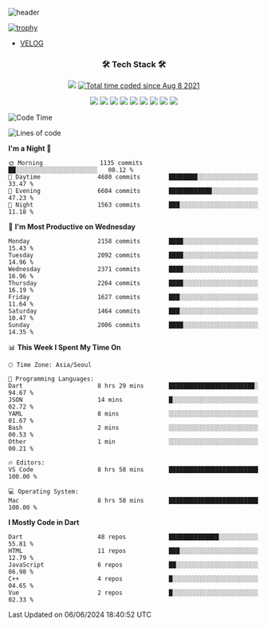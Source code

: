 <!--
**Ohgyuchan/Ohgyuchan** is a ✨ _special_ ✨ repository because its `README.md` (this file) appears on your GitHub profile.

Here are some ideas to get you started:

- 🔭 I’m currently working on ...
- 🌱 I’m currently learning ...
- 👯 I’m looking to collaborate on ...
- 🤔 I’m looking for help with ...
- 💬 Ask me about ...
- 📫 How to reach me: ...
- 😄 Pronouns: ...
- ⚡ Fun fact: ...
-->
![header](https://capsule-render.vercel.app/api?type=soft&color=auto&height=150&section=header&text=Ohgyuchan&fontSize=80&animation=twinkling)

[![trophy](https://github-profile-trophy.vercel.app/?username=Ohgyuchan&column=-1)](https://github.com/ryo-ma/github-profile-trophy)

<!-- ### Hi there 👋 -->
  * [VELOG](https://velog.io/@terman)



<h3 align="center"><b>🛠 Tech Stack 🛠</b></h3>

<p align="center">
<a href="https://hits.seeyoufarm.com"><img src="https://hits.seeyoufarm.com/api/count/incr/badge.svg?url=https%3A%2F%2Fgithub.com%2FOhgyuchan&count_bg=%2379C83D&title_bg=%23555555&icon=&icon_color=%23E7E7E7&title=visitors+%F0%9F%99%8C&edge_flat=false"/></a> <a href="https://wakatime.com/@9d35e6a9-2400-4e9b-b741-9597e6de1373"><img src="https://wakatime.com/badge/user/9d35e6a9-2400-4e9b-b741-9597e6de1373.svg" alt="Total time coded since Aug 8 2021" /></a></p>


<p align="center">
<img src="https://img.shields.io/badge/HTML5-E34F26?style=flat-square&logo=HTML5&logoColor=white"/></a>
<img src="https://img.shields.io/badge/CSS3-1572B6?style=flat-square&logo=CSS3&logoColor=white"/></a>
<img src="https://img.shields.io/badge/JavaScript-F7DF1E?style=flat-square&logo=JavaScript&logoColor=white"/></a>
<!-- <img src="https://img.shields.io/badge/Node.js-339933?style=flat-square&logo=Node.js&logoColor=white"/></a> &nbsp -->
<img src="https://img.shields.io/badge/Android-3DDC84?style=flat-square&logo=Android&logoColor=white"/></a> 
<img src="https://img.shields.io/badge/Flutter-02569B?style=flat-square&logo=Flutter&logoColor=white"></a> 
<img src="https://img.shields.io/badge/Dart-0175C2?style=flat-square&logo=Dart&logoColor=white"></a> 
<!-- <img src="https://img.shields.io/badge/R-0175C2?style=flat-square&logo=R&logoColor=white"></a> &nbsp -->
<!-- <img src="https://img.shields.io/badge/MongoDB-47A248?style=flat-square&logo=MongoDB&logoColor=white"/></a> &nbsp -->
<!-- <img src="https://img.shields.io/badge/MySQL-4479A1?style=flat-square&logo=MySQL&logoColor=white"/></a> &nbsp -->
<img src="https://img.shields.io/badge/c++-00599C?style=flat-square&logo=c%2B%2B&logoColor=white"/></a> 
<img src="https://img.shields.io/badge/python-0175C2?style=flat-square&logo=python&logoColor=white"></a> 
<img src="https://img.shields.io/badge/github-181717?style=flat-square&logo=github&logoColor=white"></a> 
<!-- <img src="https://img.shields.io/badge/unity-FCC624?style=flat-square&logo=unity&logoColor=black"></a>  -->
<!-- <img src="https://img.shields.io/badge/Amazon AWS-232F3E?style=flat-square&logo=Amazon%20AWS&logoColor=white"/></a> &nbsp -->
</p></b>

<!-- <h3 align="center"><b>⚡️ Stats ⚡️</b></h3> -->

<!-- ![Terman's GitHub stats](https://github-readme-stats.vercel.app/api?username=Ohgyuchan&count_private=true&show_icons=true&theme=buefy) -->
  
<!--START_SECTION:waka-->
![Code Time](http://img.shields.io/badge/Code%20Time-1%2C914%20hrs%2036%20mins-blue)

![Lines of code](https://img.shields.io/badge/From%20Hello%20World%20I%27ve%20Written-32.4%20million%20lines%20of%20code-blue)

**I'm a Night 🦉** 

```text
🌞 Morning                1135 commits        ██░░░░░░░░░░░░░░░░░░░░░░░   08.12 % 
🌆 Daytime                4680 commits        ████████░░░░░░░░░░░░░░░░░   33.47 % 
🌃 Evening                6604 commits        ████████████░░░░░░░░░░░░░   47.23 % 
🌙 Night                  1563 commits        ███░░░░░░░░░░░░░░░░░░░░░░   11.18 % 
```
📅 **I'm Most Productive on Wednesday** 

```text
Monday                   2158 commits        ████░░░░░░░░░░░░░░░░░░░░░   15.43 % 
Tuesday                  2092 commits        ████░░░░░░░░░░░░░░░░░░░░░   14.96 % 
Wednesday                2371 commits        ████░░░░░░░░░░░░░░░░░░░░░   16.96 % 
Thursday                 2264 commits        ████░░░░░░░░░░░░░░░░░░░░░   16.19 % 
Friday                   1627 commits        ███░░░░░░░░░░░░░░░░░░░░░░   11.64 % 
Saturday                 1464 commits        ███░░░░░░░░░░░░░░░░░░░░░░   10.47 % 
Sunday                   2006 commits        ████░░░░░░░░░░░░░░░░░░░░░   14.35 % 
```


📊 **This Week I Spent My Time On** 

```text
🕑︎ Time Zone: Asia/Seoul

💬 Programming Languages: 
Dart                     8 hrs 29 mins       ████████████████████████░   94.67 % 
JSON                     14 mins             █░░░░░░░░░░░░░░░░░░░░░░░░   02.72 % 
YAML                     8 mins              ░░░░░░░░░░░░░░░░░░░░░░░░░   01.67 % 
Bash                     2 mins              ░░░░░░░░░░░░░░░░░░░░░░░░░   00.53 % 
Other                    1 min               ░░░░░░░░░░░░░░░░░░░░░░░░░   00.21 % 

🔥 Editors: 
VS Code                  8 hrs 58 mins       █████████████████████████   100.00 % 

💻 Operating System: 
Mac                      8 hrs 58 mins       █████████████████████████   100.00 % 
```

**I Mostly Code in Dart** 

```text
Dart                     48 repos            ██████████████░░░░░░░░░░░   55.81 % 
HTML                     11 repos            ███░░░░░░░░░░░░░░░░░░░░░░   12.79 % 
JavaScript               6 repos             ██░░░░░░░░░░░░░░░░░░░░░░░   06.98 % 
C++                      4 repos             █░░░░░░░░░░░░░░░░░░░░░░░░   04.65 % 
Vue                      2 repos             █░░░░░░░░░░░░░░░░░░░░░░░░   02.33 % 
```




 Last Updated on 06/06/2024 18:40:52 UTC
<!--END_SECTION:waka-->
